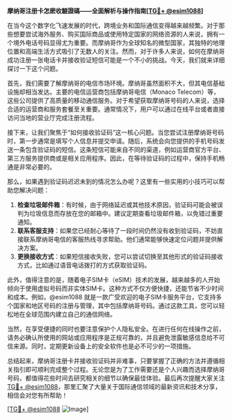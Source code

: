 **摩纳哥注册卡怎麽收驗證碼——全面解析与操作指南[[TG💪+ @esim1088](https://t.me/s/esim1088)]**

在当今这个数字化飞速发展的时代，跨境业务和国际通信变得越来越频繁。对于那些想要尝试海外服务、购买国际商品或使用特定国家的网络资源的人来说，拥有一个境外电话号码显得尤为重要。而摩纳哥作为全球知名的微型国家，其独特的地理位置和高端生活方式吸引了无数人的关注。然而，对于许多人来说，如何在摩纳哥成功注册一张电话卡并接收验证短信可能是一个不小的挑战。今天，我们就来详细探讨一下这个问题。

首先，我们需要了解摩纳哥的电信市场环境。摩纳哥虽然面积不大，但其电信基础设施却相当发达。主要的电信运营商包括摩纳哥电信（Monaco Telecom）等，这些公司提供了高质量的移动通信服务。对于希望获取摩纳哥号码的人来说，选择合适的运营商和服务套餐至关重要。通常情况下，用户可以通过在线平台或者直接访问当地的营业厅完成注册流程。

接下来，让我们聚焦于“如何接收验证码”这一核心问题。当您尝试注册摩纳哥号码时，第一步通常是填写个人信息并提交申请。随后，系统会向您提供的手机号码发送一条包含验证码的短信。这条短信可能来自不同的渠道，例如运营商官方平台、第三方服务提供商或是相关应用程序。因此，在等待验证码的过程中，保持手机畅通是非常必要的。

那么，如果遇到验证码迟迟未到的情况怎么办呢？这里有一些实用的小技巧可以帮助您解决问题：

1. **检查垃圾邮件箱**：有时候，由于网络延迟或其他技术原因，验证码可能会被误判为垃圾信息而存放在您的邮箱中。建议定期查看垃圾邮件箱，以免错过重要通知。
2. **联系客服支持**：如果您已经耐心等待了一段时间仍然没有收到验证码，不妨直接联系摩纳哥电信的客服热线寻求帮助。他们通常能够快速定位问题并提供解决方案。
3. **更换接收方式**：如果短信接收失败，您可以尝试切换至其他形式的验证码接收方式，比如通过语音电话拨打的方式获取验证码。

此外，值得注意的是，随着电子SIM卡（eSIM）技术的发展，越来越多的人开始倾向于使用虚拟号码而非实体SIM卡。这种方式不仅方便快捷，还能节省不少时间和成本。例如，@esim1088 就是一款广受欢迎的电子SIM卡服务平台，它支持多个国家和地区号码的注册与管理，其中包括摩纳哥号码。通过这款工具，您可以轻松地在全球范围内建立自己的通信网络。

当然，在享受便捷的同时也要注意保护个人隐私安全。在进行任何在线操作之前，请务必确认所使用的网站或应用程序是正规可靠的，并且避免泄露敏感信息给不可信来源。同时，定期更新设备上的安全软件也是必不可少的一项措施。

总结起来，摩纳哥注册卡并接收验证码并非难事，只要掌握了正确的方法并遵循相关指引即可顺利完成整个过程。无论您是为了工作需要还是个人兴趣而选择摩纳哥号码，都值得花些时间去研究相关的细节以确保最佳体验。最后再次提醒大家关注[TG💪+ @esim1088](https://t.me/s/esim1088)，那里汇聚了大量关于国际通信领域的最新资讯和技术分享，相信会对您有所帮助！

[[TG💪+ @esim1088](https://t.me/s/esim1088) ![Image](https://i.postimg.cc/4NQfJmqS/Snipaste-2025-05-13-00-14-12.png)]